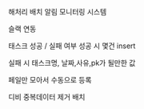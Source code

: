 해처리 배치 알림 모니터링 시스템

슬랙 연동

태스크 성공 / 실패 여부
성공 시 몇건 insert

실패 시 태스크명, 날짜,사유,pk가 될만한 값

페일만 모아서 수동으로 등록

디비 중복데이터 제거 배치
